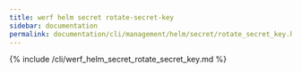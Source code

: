 ```yaml
---
title: werf helm secret rotate-secret-key
sidebar: documentation
permalink: documentation/cli/management/helm/secret/rotate_secret_key.html
---
```


{% include /cli/werf_helm_secret_rotate_secret_key.md %}
